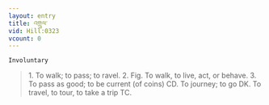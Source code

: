 ```yaml
---
layout: entry
title: འགྲུལ་
vid: Hill:0323
vcount: 0
---
```

`Involuntary` 
> 1\.
 To walk; to pass; to ravel\.
 2\.
 Fig\.
 To walk, to live, act, or behave\.
 3\.
 To pass as good; to be current (of coins) CD\.
 To journey; to go DK\.
To travel, to tour, to take a trip TC\.

